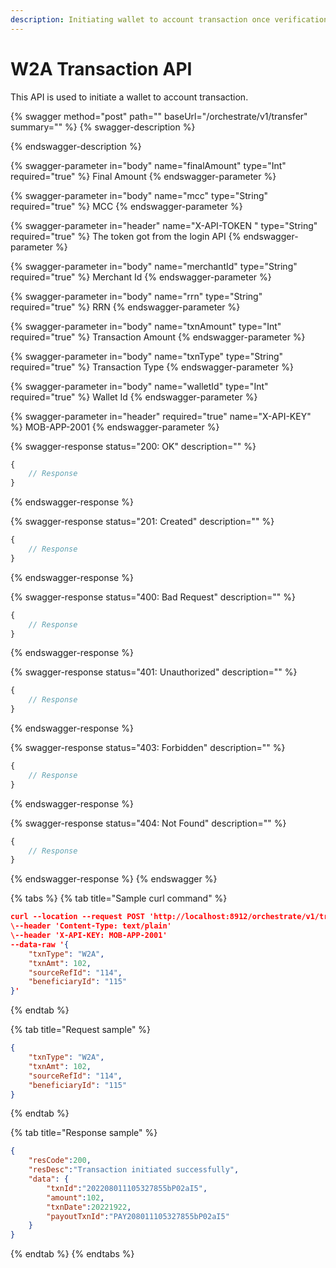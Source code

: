 ```yaml
---
description: Initiating wallet to account transaction once verification successful
---
```


# W2A Transaction API

This API is used to initiate a wallet to account transaction.

{% swagger method="post" path="" baseUrl="<domain>/orchestrate/v1/transfer" summary="" %}
{% swagger-description %}

{% endswagger-description %}

{% swagger-parameter in="body" name="finalAmount" type="Int" required="true" %}
Final Amount
{% endswagger-parameter %}

{% swagger-parameter in="body" name="mcc" type="String" required="true" %}
MCC
{% endswagger-parameter %}

{% swagger-parameter in="header" name="X-API-TOKEN  " type="String" required="true" %}
The token got from the login API
{% endswagger-parameter %}

{% swagger-parameter in="body" name="merchantId" type="String" required="true" %}
Merchant Id
{% endswagger-parameter %}

{% swagger-parameter in="body" name="rrn" type="String" required="true" %}
RRN
{% endswagger-parameter %}

{% swagger-parameter in="body" name="txnAmount" type="Int" required="true" %}
Transaction Amount
{% endswagger-parameter %}

{% swagger-parameter in="body" name="txnType" type="String" required="true" %}
Transaction Type
{% endswagger-parameter %}

{% swagger-parameter in="body" name="walletId" type="Int" required="true" %}
Wallet Id
{% endswagger-parameter %}

{% swagger-parameter in="header" required="true" name="X-API-KEY" %}
MOB-APP-2001
{% endswagger-parameter %}

{% swagger-response status="200: OK" description="" %}
```javascript
{
    // Response
}
```
{% endswagger-response %}

{% swagger-response status="201: Created" description="" %}
```javascript
{
    // Response
}
```
{% endswagger-response %}

{% swagger-response status="400: Bad Request" description="" %}
```javascript
{
    // Response
}
```
{% endswagger-response %}

{% swagger-response status="401: Unauthorized" description="" %}
```javascript
{
    // Response
}
```
{% endswagger-response %}

{% swagger-response status="403: Forbidden" description="" %}
```javascript
{
    // Response
}
```
{% endswagger-response %}

{% swagger-response status="404: Not Found" description="" %}
```javascript
{
    // Response
}
```
{% endswagger-response %}
{% endswagger %}

{% tabs %}
{% tab title="Sample curl command" %}
```json
curl --location --request POST 'http://localhost:8912/orchestrate/v1/transfer'
\--header 'Content-Type: text/plain'
\--header 'X-API-KEY: MOB-APP-2001'
--data-raw '{
    "txnType": "W2A",
    "txnAmt": 102,
    "sourceRefId": "114",
    "beneficiaryId": "115"
}'
```
{% endtab %}

{% tab title="Request sample" %}
```json
{
    "txnType": "W2A",
    "txnAmt": 102,
    "sourceRefId": "114",
    "beneficiaryId": "115"
}
```
{% endtab %}

{% tab title="Response sample" %}
```json
{
    "resCode":200,
    "resDesc":"Transaction initiated successfully",
    "data": {
        "txnId":"202208011105327855bP02aI5",
        "amount":102,
        "txnDate":20221922,
        "payoutTxnId":"PAY208011105327855bP02aI5"
    }
}
```
{% endtab %}
{% endtabs %}
